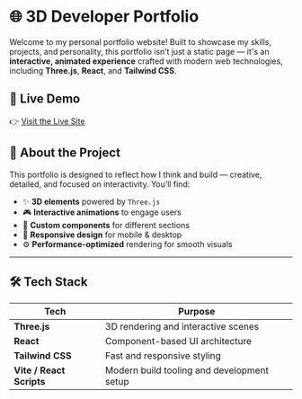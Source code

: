 # 🌐 3D Developer Portfolio

Welcome to my personal portfolio website! Built to showcase my skills, projects, and personality, this portfolio isn’t just a static page — it's an **interactive, animated experience** crafted with modern web technologies, including **Three.js**, **React**, and **Tailwind CSS**.

## 🚀 Live Demo
👉 [Visit the Live Site](https://ajaykrishna3d-portfolio.vercel.app/)

## 🧠 About the Project

This portfolio is designed to reflect how I think and build — creative, detailed, and focused on interactivity. You’ll find:

- ✨ **3D elements** powered by `Three.js`
- 🎮 **Interactive animations** to engage users
- 🧩 **Custom components** for different sections
- 📱 **Responsive design** for mobile & desktop
- ⚙️ **Performance-optimized** rendering for smooth visuals

---

## 🛠️ Tech Stack

| Tech | Purpose |
|------|---------|
| **Three.js** | 3D rendering and interactive scenes |
| **React** | Component-based UI architecture |
| **Tailwind CSS** | Fast and responsive styling |
| **Vite / React Scripts** | Modern build tooling and development setup |
